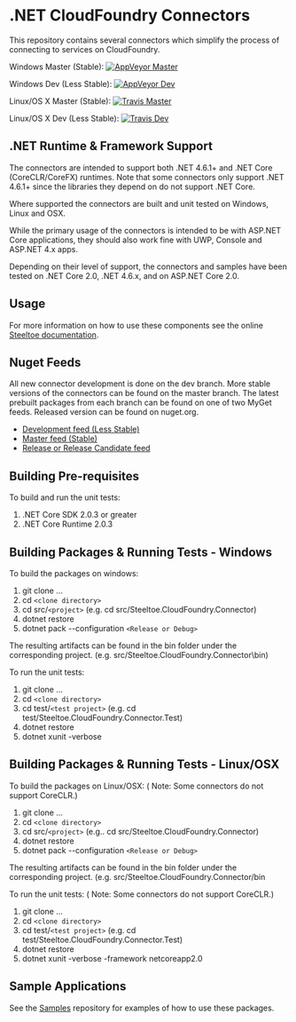# .NET CloudFoundry Connectors

This repository contains several connectors which simplify the process of connecting to services on CloudFoundry.

Windows Master (Stable): [![AppVeyor Master](https://ci.appveyor.com/api/projects/status/ivdciaopp5kxo3cp/branch/master?svg=true)](https://ci.appveyor.com/project/steeltoe/connectors/branch/master)

Windows Dev (Less Stable): [![AppVeyor Dev](https://ci.appveyor.com/api/projects/status/ivdciaopp5kxo3cp/branch/dev?svg=true)](https://ci.appveyor.com/project/steeltoe/connectors/branch/dev)

Linux/OS X Master (Stable): [![Travis Master](https://travis-ci.org/SteeltoeOSS/Connectors.svg?branch=master)](https://travis-ci.org/SteeltoeOSS/Connectors)

Linux/OS X Dev (Less Stable):  [![Travis Dev](https://travis-ci.org/SteeltoeOSS/Connectors.svg?branch=dev)](https://travis-ci.org/SteeltoeOSS/Connectors)

## .NET Runtime & Framework Support

The connectors are intended to support both .NET 4.6.1+ and .NET Core (CoreCLR/CoreFX) runtimes. Note that some connectors only support .NET 4.6.1+ since the libraries they depend on do not support .NET Core.

Where supported the connectors are built and unit tested on Windows, Linux and OSX.

While the primary usage of the connectors is intended to be with ASP.NET Core applications, they should also work fine with UWP, Console and ASP.NET 4.x apps.

Depending on their level of support, the connectors and samples have been tested  on .NET Core 2.0, .NET 4.6.x, and on ASP.NET Core 2.0.

## Usage

For more information on how to use these components see the online [Steeltoe documentation](https://steeltoe.io/).

## Nuget Feeds

All new connector development is done on the dev branch. More stable versions of the connectors can be found on the master branch. The latest prebuilt packages from each branch can be found on one of two MyGet feeds. Released version can be found on nuget.org.

- [Development feed (Less Stable)](https://www.myget.org/gallery/steeltoedev)
- [Master feed (Stable)](https://www.myget.org/gallery/steeltoemaster)
- [Release or Release Candidate feed](https://www.nuget.org/)

## Building Pre-requisites

To build and run the unit tests:

1. .NET Core SDK 2.0.3 or greater
1. .NET Core Runtime 2.0.3

## Building Packages & Running Tests - Windows

To build the packages on windows:

1. git clone ...
1. cd `<clone directory>`
1. cd src/`<project>` (e.g. cd src/Steeltoe.CloudFoundry.Connector)
1. dotnet restore
1. dotnet pack --configuration `<Release or Debug>`

The resulting artifacts can be found in the bin folder under the corresponding project. (e.g. src/Steeltoe.CloudFoundry.Connector\bin)

To run the unit tests:

1. git clone ...
1. cd `<clone directory>`
1. cd test/`<test project>` (e.g. cd test/Steeltoe.CloudFoundry.Connector.Test)
1. dotnet restore
1. dotnet xunit -verbose

## Building Packages & Running Tests - Linux/OSX

To build the packages on Linux/OSX: ( Note: Some connectors do not support CoreCLR.)

1. git clone ...
1. cd `<clone directory>`
1. cd src/`<project>` (e.g.. cd src/Steeltoe.CloudFoundry.Connector)
1. dotnet restore
1. dotnet pack --configuration `<Release or Debug>`

The resulting artifacts can be found in the bin folder under the corresponding project. (e.g. src/Steeltoe.CloudFoundry.Connector/bin

To run the unit tests: ( Note: Some connectors do not support CoreCLR.)

1. git clone ...
1. cd `<clone directory>`
1. cd test/`<test project>` (e.g. cd test/Steeltoe.CloudFoundry.Connector.Test)
1. dotnet restore
1. dotnet xunit -verbose -framework netcoreapp2.0

## Sample Applications

See the [Samples](https://github.com/SteeltoeOSS/Samples) repository for examples of how to use these packages.

